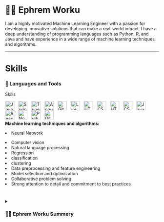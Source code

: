 # 🏄‍♂️ Ephrem Worku



I am a highly motivated Machine Learning Engineer with a passion for developing innovative solutions that can make a real-world impact. I have a deep understanding of programming languages such as Python, R, and Java and have experience in a wide range of machine learning techniques and algorithms.
   

---
<h1>Skills</h1>

### 🧰 Languages and Tools
Skills

<img align="left" alt="Java" width="30px" style="padding-right:10px;" src="https://cdn.jsdelivr.net/gh/devicons/devicon/icons/python/python-original.svg" />
<img align="left" alt="Spring" width="30px" style="padding-right:10px;" src="https://cdn.jsdelivr.net/gh/devicons/devicon/icons/docker/docker-original-wordmark.svg" />

<img align="left" alt="TypeScript" width="30px" style="padding-right:10px;" src="https://cdn.jsdelivr.net/gh/devicons/devicon/icons/cplusplus/cplusplus-original.svg" />
<img align="left" alt="Angular" width="30px" style="padding-right:10px;" src="https://cdn.jsdelivr.net/gh/devicons/devicon/icons/sqlite/sqlite-original-wordmark.svg" />
        
<img align="left" alt="Git" width="30px" style="padding-right:10px;" src="https://cdn.jsdelivr.net/gh/devicons/devicon/icons/git/git-original.svg" />
<img align="left" alt="Linux" width="30px" style="padding-right:10px;" src="https://cdn.jsdelivr.net/gh/devicons/devicon/icons/linux/linux-original.svg" />
<img align="left" alt="HTML" width="30px" style="padding-right:10px;" src="https://cdn.jsdelivr.net/gh/devicons/devicon/icons/microsoftsqlserver/microsoftsqlserver-plain-wordmark.svg" />
        
<img align="left" alt="CSS" width="30px" style="padding-right:10px;" src="https://cdn.jsdelivr.net/gh/devicons/devicon/icons/django/django-plain-wordmark.svg" />

<img align="left" alt="HTML" width="30px" style="padding-right:10px;" src="https://cdn.jsdelivr.net/gh/devicons/devicon/icons/html5/html5-plain.svg" />
<img align="left" alt="CSS" width="30px" style="padding-right:10px;" src="https://cdn.jsdelivr.net/gh/devicons/devicon/icons/css3/css3-plain.svg" />
<img align="left" alt="JavaScript" width="30px" style="padding-right:10px;" src="https://cdn.jsdelivr.net/gh/devicons/devicon/icons/javascript/javascript-plain.svg" />
<img align="left" alt="React" width="30px" style="padding-right:10px;" src="https://cdn.jsdelivr.net/gh/devicons/devicon/icons/react/react-original.svg" />
<img align="left" alt="NodeJS" width="30px" style="padding-right:10px;" src="https://cdn.jsdelivr.net/gh/devicons/devicon/icons/nodejs/nodejs-original.svg" />
<img align="left" alt="Python" width="30px" style="padding-right:10px;" src="https://cdn.jsdelivr.net/gh/devicons/devicon/icons/python/python-plain.svg" />
<img align="left" alt="GitHub" width="30px" style="padding-right:10px;" src="https://cdn.jsdelivr.net/gh/devicons/devicon/icons/github/github-original.svg" />
<br />
<br>



<br/>

<b>Machine learning techniques and algorithms: </b> <li> Neural Network</li> 
<li> Computer vision</li> 
<li> Natural language processing</li> 
<li> Regression</li> 
<li> classification</li> 
<li> clustering</li> 
<li> Data preprocessing and feature engineering</li> 

<li>Model selection and optimization
<li>Collaborative problem solving
<li>Strong attention to detail and commitment to best practices

<!-- ![GitHub Streak](https://streak-stats.demolab.com?user=ForrestKnight&theme=gruvbox&border_radius=4.5) -->

#

<details>
 <summary><h3>👨‍💻 Ephrem Worku Summery</h3></summary>
   As a Machine Learning and AI Engineer, I possess the technical expertise and experience necessary to design and develop advanced machine learning and artificial intelligence solutions that can provide valuable insights and predictions from complex data sets. My expertise includes programming languages such as Python, R, and Java, as well as a wide range of machine learning techniques and algorithms.

My experience includes developing models for applications such as natural language processing, computer vision, and predictive modeling. I have a deep understanding of data preprocessing, feature engineering, model training, and evaluation, and am committed to staying up-to-date with the latest advancements in the field.

In addition to my technical skills, I am a collaborative problem solver who can work effectively in cross-functional teams to achieve project goals. I am also committed to best practices, with my work demonstrating a strong attention to detail, code organization, and version control.

Overall, my experience as a Machine Learning and AI Engineer, coupled with my dedication to developing innovative solutions, make me an ideal candidate for roles in machine learning and artificial intelligence. I am confident that my expertise and passion will make a positive impact on any project or team, and I look forward to the opportunity to continue growing and contributing to the field of machine learning and AI.

[website]: https://fkcodes.com
[youtube]: https://youtube.com/fknight
